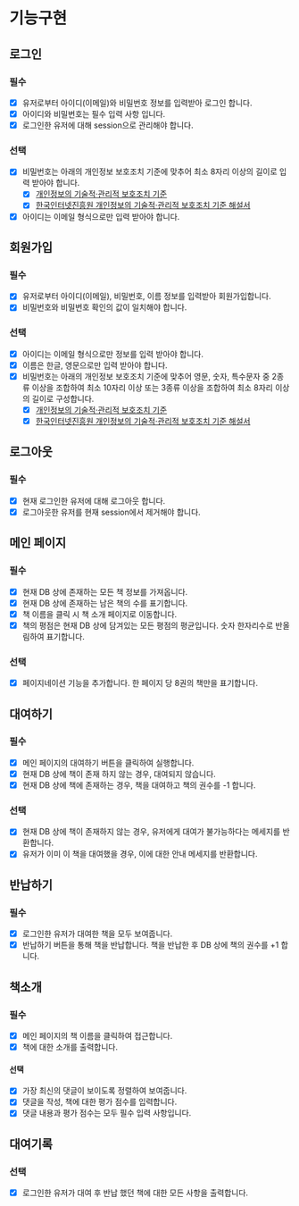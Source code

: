 # 기능구현

## 로그인

### 필수

- [x] 유저로부터 아이디(이메일)와 비밀번호 정보를 입력받아 로그인 합니다.
- [x] 아이디와 비밀번호는 필수 입력 사항 입니다.
- [x] 로그인한 유저에 대해 session으로 관리해야 합니다.

### 선택

- [x] 비밀번호는 아래의 개인정보 보호조치 기준에 맞추어 최소 8자리 이상의 길이로 입력 받아야 합니다.
  - [x] [개인정보의 기술적·관리적 보호조치 기준](<https://www.law.go.kr/%ED%96%89%EC%A0%95%EA%B7%9C%EC%B9%99/(%EA%B0%9C%EC%9D%B8%EC%A0%95%EB%B3%B4%EB%B3%B4%ED%98%B8%EC%9C%84%EC%9B%90%ED%9A%8C)%EA%B0%9C%EC%9D%B8%EC%A0%95%EB%B3%B4%EC%9D%98%EA%B8%B0%EC%88%A0%EC%A0%81%C2%B7%EA%B4%80%EB%A6%AC%EC%A0%81%EB%B3%B4%ED%98%B8%EC%A1%B0%EC%B9%98%EA%B8%B0%EC%A4%80/(2020-5,20200811)>)
  - [x] [한국인터넷진흥원 개인정보의 기술적·관리적 보호조치 기준 해설서](https://www.kisa.or.kr/public/laws/laws3_View.jsp?cPage=7&mode=view&p_No=259&b_No=259&d_No=102&ST=T&SV=)
- [x] 아이디는 이메일 형식으로만 입력 받아야 합니다.

## 회원가입

### 필수

- [x] 유저로부터 아이디(이메일), 비밀번호, 이름 정보를 입력받아 회원가입합니다.
- [x] 비밀번호와 비밀번호 확인의 값이 일치해야 합니다.

### 선택

- [x] 아이디는 이메일 형식으로만 정보를 입력 받아야 합니다.
- [x] 이름은 한글, 영문으로만 입력 받아야 합니다.
- [x] 비밀번호는 아래의 개인정보 보호조치 기준에 맞추어 영문, 숫자, 특수문자 중 2종류 이상을 조합하여 최소 10자리 이상 또는 3종류 이상을 조합하여 최소 8자리 이상의 길이로 구성합니다.
  - [x] [개인정보의 기술적·관리적 보호조치 기준](<https://www.law.go.kr/%ED%96%89%EC%A0%95%EA%B7%9C%EC%B9%99/(%EA%B0%9C%EC%9D%B8%EC%A0%95%EB%B3%B4%EB%B3%B4%ED%98%B8%EC%9C%84%EC%9B%90%ED%9A%8C)%EA%B0%9C%EC%9D%B8%EC%A0%95%EB%B3%B4%EC%9D%98%EA%B8%B0%EC%88%A0%EC%A0%81%C2%B7%EA%B4%80%EB%A6%AC%EC%A0%81%EB%B3%B4%ED%98%B8%EC%A1%B0%EC%B9%98%EA%B8%B0%EC%A4%80/(2020-5,20200811)>)
  - [x] [한국인터넷진흥원 개인정보의 기술적·관리적 보호조치 기준 해설서](https://www.kisa.or.kr/public/laws/laws3_View.jsp?cPage=7&mode=view&p_No=259&b_No=259&d_No=102&ST=T&SV=)

## 로그아웃

### 필수

- [x] 현재 로그인한 유저에 대해 로그아웃 합니다.
- [x] 로그아웃한 유저를 현재 session에서 제거해야 합니다.

## 메인 페이지

### 필수

- [x] 현재 DB 상에 존재하는 모든 책 정보를 가져옵니다.
- [x] 현재 DB 상에 존재하는 남은 책의 수를 표기합니다.
- [x] 책 이름을 클릭 시 책 소개 페이지로 이동합니다.
- [x] 책의 평점은 현재 DB 상에 담겨있는 모든 평점의 평균입니다. 숫자 한자리수로 반올림하여 표기합니다.

### 선택

- [x] 페이지네이션 기능을 추가합니다. 한 페이지 당 8권의 책만을 표기합니다.

## 대여하기

### 필수

- [x] 메인 페이지의 대여하기 버튼을 클릭하여 실행합니다.
- [x] 현재 DB 상에 책이 존재 하지 않는 경우, 대여되지 않습니다.
- [x] 현재 DB 상에 책에 존재하는 경우, 책을 대여하고 책의 권수를 -1 합니다.

### 선택

- [x] 현재 DB 상에 책이 존재하지 않는 경우, 유저에게 대여가 불가능하다는 메세지를 반환합니다.
- [x] 유저가 이미 이 책을 대여했을 경우, 이에 대한 안내 메세지를 반환합니다.

## 반납하기

### 필수

- [x] 로그인한 유저가 대여한 책을 모두 보여줍니다.
- [x] 반납하기 버튼을 통해 책을 반납합니다. 책을 반납한 후 DB 상에 책의 권수를 +1 합니다.

## 책소개

### 필수

- [x] 메인 페이지의 책 이름을 클릭하여 접근합니다.
- [x] 책에 대한 소개를 출력합니다.

#### 선택

- [x] 가장 최신의 댓글이 보이도록 정렬하여 보여줍니다.
- [x] 댓글을 작성, 책에 대한 평가 점수를 입력합니다.
- [x] 댓글 내용과 평가 점수는 모두 필수 입력 사항입니다.

## 대여기록

### 선택

- [x] 로그인한 유저가 대여 후 반납 했던 책에 대한 모든 사항을 출력합니다.
